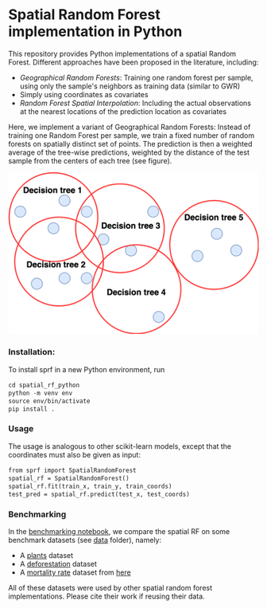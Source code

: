 # Spatial Random Forest implementation in Python

This repository provides Python implementations of a spatial Random Forest. Different approaches have been proposed in the literature, including:
* *Geographical Random Forests*: Training one random forest per sample, using only the sample's neighbors as training data (similar to GWR)
* Simply using coordinates as covariates
* *Random Forest Spatial Interpolation*: Including the actual observations at the nearest locations of the prediction location as covariates

Here, we implement a variant of Geographical Random Forests: Instead of training one Random Forest per sample, we train a fixed number of random forests on spatially distinct set of points. The prediction is then a weighted average of the tree-wise predictions, weighted by the distance of the test sample from the centers of each tree (see figure).

![sprf](assets/sprf.png)

### Installation:

To install sprf in a new Python environment, run
```
cd spatial_rf_python
python -m venv env
source env/bin/activate
pip install .
```

### Usage

The usage is analogous to other scikit-learn models, except that the coordinates must also be given as input:
```
from sprf import SpatialRandomForest
spatial_rf = SpatialRandomForest()
spatial_rf.fit(train_x, train_y, train_coords)
test_pred = spatial_rf.predict(test_x, test_coords)
```

### Benchmarking

In the [benchmarking notebook](benchmarks.ipynb), we compare the spatial RF on some benchmark datasets (see [data](data) folder), namely:
* A [plants](https://github.com/BlasBenito/spatialRF/blob/main/data/plant_richness_df.rda) dataset
* A [deforestation](https://github.com/FSantosCodes/GWRFC/tree/master/data) dataset
* A [mortality rate](https://www.dropbox.com/s/lrz6og0ld2m64df/Data_GWR.7z?dl=0) dataset from [here](https://zia207.github.io/geospatial-r-github.io/geographically-wighted-random-forest.html)

All of these datasets were used by other spatial random forest implementations. Please cite their work if reusing their data.